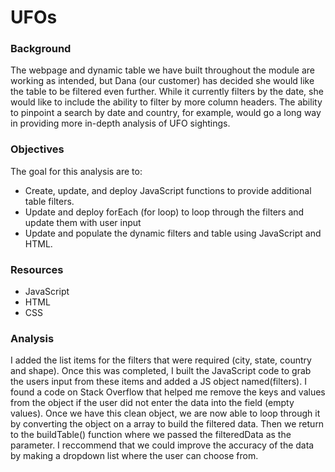 # UFOs

### Background 
The webpage and dynamic table we have built throughout the module are working as intended, but Dana (our customer) has decided she would like the table to be filtered even further. While it currently filters by the date, she would like to include the ability to filter by more column headers. The ability to pinpoint a search by date and country, for example, would go a long way in providing more in-depth analysis of UFO sightings.

### Objectives 
The goal for this analysis are to:
* Create, update, and deploy JavaScript functions to provide additional table filters.
* Update and deploy forEach (for loop) to loop through the filters and update them with user input
* Update and populate the dynamic filters and table using JavaScript and HTML.


### Resources 
* JavaScript 
* HTML
* CSS


### Analysis 

I added the list items for the filters that were required (city, state, country and shape). Once this was completed, I built the JavaScript code to grab the users input from these items and added a JS object named(filters). I found a code on Stack Overflow that helped me remove the keys and values from the object if the user did not enter the data into the field (empty values). Once we have this clean object, we are now able to loop through it by converting the object on a array to build the filtered data. Then we return to the buildTable() function where we passed the filteredData as the parameter. I reccommend that we could improve the accuracy of the data by making a dropdown list where the user can choose from. 
